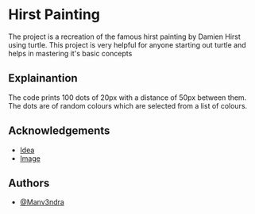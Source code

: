 # Hirst Painting

The project is a recreation of the famous hirst painting by Damien Hirst using turtle. This project is very helpful for anyone starting out turtle and helps in mastering it's basic concepts

## Explainantion

The code prints 100 dots of 20px with a distance of 50px between them. The dots are of random colours which are selected from a list of colours.

## Acknowledgements
- [Idea](https://www.udemy.com/course/100-days-of-code/)
- [Image](https://cdn.cnn.com/cnnnext/dam/assets/200430102527-01-damien-hirst-severed-spots-full-169.jpg)

## Authors
- [@Manv3ndra](https://github.com/Manv3ndra)
